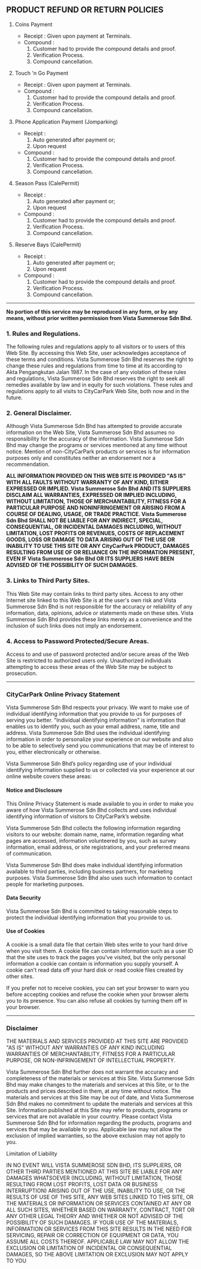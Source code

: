 ## PRODUCT REFUND OR RETURN POLICIES

1.  Coins Payment
    *   Receipt : Given upon payment at Terminals.
    *   Compound :
        1.  Customer had to provide the compound details and proof.
        2.  Verification Process.
        3.  Compound cancellation.

2.  Touch 'n Go Payment
    *   Receipt : Given upon payment at Terminals.
    *   Compound :
        1.  Customer had to provide the compound details and proof.
        2.  Verification Process.
        3.  Compound cancellation.

3.  Phone Application Payment (Jomparking)
    *   Receipt :
        1.  Auto generated after payment or;
        2.  Upon request
    *   Compound :
        1.  Customer had to provide the compound details and proof.
        2.  Verification Process.
        3.  Compound cancellation.

4.  Season Pass (CalePermit)
    *   Receipt :
        1.  Auto generated after payment or;
        2.  Upon request
    *   Compound :
        1.  Customer had to provide the compound details and proof.
        2.  Verification Process.
        3.  Compound cancellation.

5.  Reserve Bays (CalePermit)
    *   Receipt :
        1.  Auto generated after payment or;
        2.  Upon request
    *   Compound :
        1.  Customer had to provide the compound details and proof.
        2.  Verification Process.
        3.  Compound cancellation.

* * *

**No portion of this service may be reproduced in any form, or by any means, without prior written permission from Vista Summerose Sdn Bhd.**

### 1\. Rules and Regulations.

The following rules and regulations apply to all visitors or to users of this Web Site. By accessing this Web Site, user acknowledges acceptance of these terms and conditions. Vista Summerose Sdn Bhd reserves the right to change these rules and regulations from time to time at its according to Akta Pengangkutan Jalan 1987\. In the case of any violation of these rules and regulations, Vista Summerose Sdn Bhd reserves the right to seek all remedies available by law and in equity for such violations. These rules and regulations apply to all visits to CityCarPark Web Site, both now and in the future.

### 2\. General Disclaimer.

Although Vista Summerose Sdn Bhd has attempted to provide accurate information on the Web Site, Vista Summerose Sdn Bhd assumes no responsibility for the accuracy of the information. Vista Summerose Sdn Bhd may change the programs or services mentioned at any time without notice. Mention of non-CityCarPark products or services is for information purposes only and constitutes neither an endorsement nor a recommendation.

**ALL INFORMATION PROVIDED ON THIS WEB SITE IS PROVIDED "AS IS" WITH ALL FAULTS WITHOUT WARRANTY OF ANY KIND, EITHER EXPRESSED OR IMPLIED. Vista Summerose Sdn Bhd AND ITS SUPPLIERS DISCLAIM ALL WARRANTIES, EXPRESSED OR IMPLIED INCLUDING, WITHOUT LIMITATION, THOSE OF MERCHANTABILITY, FITNESS FOR A PARTICULAR PURPOSE AND NONINFRINGEMENT OR ARISING FROM A COURSE OF DEALING, USAGE, OR TRADE PRACTICE.
Vista Summerose Sdn Bhd SHALL NOT BE LIABLE FOR ANY INDIRECT, SPECIAL, CONSEQUENTIAL, OR INCIDENTAL DAMAGES INCLUDING, WITHOUT LIMITATION, LOST PROFITS OR REVENUES, COSTS OF REPLACEMENT GOODS, LOSS OR DAMAGE TO DATA ARISING OUT OF THE USE OR INABILITY TO USE THIS SITE OR ANY CityCarPark PRODUCT, DAMAGES RESULTING FROM USE OF OR RELIANCE ON THE INFORMATION PRESENT, EVEN IF Vista Summerose Sdn Bhd OR ITS SUPPLIERS HAVE BEEN ADVISED OF THE POSSIBILITY OF SUCH DAMAGES.**

### 3\. Links to Third Party Sites.

This Web Site may contain links to third party sites. Access to any other Internet site linked to this Web Site is at the user's own risk and Vista Summerose Sdn Bhd is not responsible for the accuracy or reliability of any information, data, opinions, advice or statements made on these sites. Vista Summerose Sdn Bhd provides these links merely as a convenience and the inclusion of such links does not imply an endorsement.

### 4\. Access to Password Protected/Secure Areas.

Access to and use of password protected and/or secure areas of the Web Site is restricted to authorized users only. Unauthorized individuals attempting to access these areas of the Web Site may be subject to prosecution.

* * *

### CityCarPark Online Privacy Statement

Vista Summerose Sdn Bhd respects your privacy. We want to make use of individual identifying information that you provide to us for purposes of serving you better. "Individual identifying information" is information that enables us to identify you, such as your email address, name, title and address. Vista Summerose Sdn Bhd uses the individual identifying information in order to personalize your experience on our website and also to be able to selectively send you communications that may be of interest to you, either electronically or otherwise.

Vista Summerose Sdn Bhd’s policy regarding use of your individual identifying information supplied to us or collected via your experience at our online website covers these areas:

#### **Notice and Disclosure**

This Online Privacy Statement is made available to you in order to make you aware of how Vista Summerose Sdn Bhd collects and uses individual identifying information of visitors to CityCarPark’s website.

Vista Summerose Sdn Bhd collects the following information regarding visitors to our website: domain name, name, information regarding what pages are accessed, information volunteered by you, such as survey information, email address, or site registrations, and your preferred means of communication.

Vista Summerose Sdn Bhd does make individual identifying information available to third parties, including business partners, for marketing purposes. Vista Summerose Sdn Bhd also uses such information to contact people for marketing purposes.

#### **Data Security**

Vista Summerose Sdn Bhd is committed to taking reasonable steps to protect the individual identifying information that you provide to us.

#### **Use of Cookies**

A cookie is a small data file that certain Web sites write to your hard drive when you visit them. A cookie file can contain information such as a user ID that the site uses to track the pages you've visited, but the only personal information a cookie can contain is information you supply yourself. A cookie can't read data off your hard disk or read cookie files created by other sites.

If you prefer not to receive cookies, you can set your browser to warn you before accepting cookies and refuse the cookie when your browser alerts you to its presence. You can also refuse all cookies by turning them off in your browser.

* * *

### Disclaimer

THE MATERIALS AND SERVICES PROVIDED AT THIS SITE ARE PROVIDED "AS IS" WITHOUT ANY WARRANTIES OF ANY KIND INCLUDING WARRANTIES OF MERCHANTABILITY, FITNESS FOR A PARTICULAR PURPOSE, OR NON-INFRINGEMENT OF INTELLECTUAL PROPERTY.

Vista Summerose Sdn Bhd further does not warrant the accuracy and completeness of the materials or services at this Site. Vista Summerose Sdn Bhd may make changes to the materials and services at this Site, or to the products and prices described in them, at any time without notice. The materials and services at this Site may be out of date, and Vista Summerose Sdn Bhd makes no commitment to update the materials and services at this Site. Information published at this Site may refer to products, programs or services that are not available in your country. Please contact Vista Summerose Sdn Bhd for information regarding the products, programs and services that may be available to you. Applicable law may not allow the exclusion of implied warranties, so the above exclusion may not apply to you.

Limitation of Liability

IN NO EVENT WILL VISTA SUMMEROSE SDN BHD, ITS SUPPLIERS, OR OTHER THIRD PARTIES MENTIONED AT THIS SITE BE LIABLE FOR ANY DAMAGES WHATSOEVER (INCLUDING, WITHOUT LIMITATION, THOSE RESULTING FROM LOST PROFITS, LOST DATA OR BUSINESS INTERRUPTION) ARISING OUT OF THE USE, INABILITY TO USE, OR THE RESULTS OF USE OF THIS SITE, ANY WEB SITES LINKED TO THIS SITE, OR THE MATERIALS OR INFORMATION OR SERVICES CONTAINED AT ANY OR ALL SUCH SITES, WHETHER BASED ON WARRANTY, CONTRACT, TORT OR ANY OTHER LEGAL THEORY AND WHETHER OR NOT ADVISED OF THE POSSIBILITY OF SUCH DAMAGES. IF YOUR USE OF THE MATERIALS, INFORMATION OR SERVICES FROM THIS SITE RESULTS IN THE NEED FOR SERVICING, REPAIR OR CORRECTION OF EQUIPMENT OR DATA, YOU ASSUME ALL COSTS THEREOF. APPLICABLE LAW MAY NOT ALLOW THE EXCLUSION OR LIMITATION OF INCIDENTAL OR CONSEQUENTIAL DAMAGES, SO THE ABOVE LIMITATION OR EXCLUSION MAY NOT APPLY TO YOU

